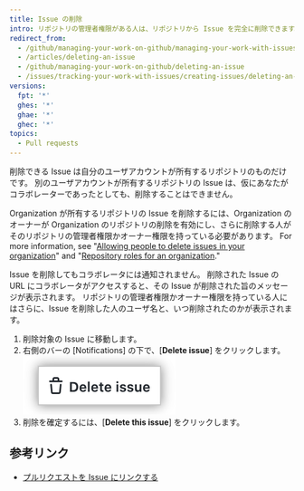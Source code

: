 ```yaml
---
title: Issue の削除
intro: リポジトリの管理者権限がある人は、リポジトリから Issue を完全に削除できます。
redirect_from:
  - /github/managing-your-work-on-github/managing-your-work-with-issues-and-pull-requests/deleting-an-issue
  - /articles/deleting-an-issue
  - /github/managing-your-work-on-github/deleting-an-issue
  - /issues/tracking-your-work-with-issues/creating-issues/deleting-an-issue
versions:
  fpt: '*'
  ghes: '*'
  ghae: '*'
  ghec: '*'
topics:
  - Pull requests
---
```


削除できる Issue は自分のユーザアカウントが所有するリポジトリのものだけです。 別のユーザアカウントが所有するリポジトリの Issue は、仮にあなたがコラボレーターであったとしても、削除することはできません。

Organization が所有するリポジトリの Issue を削除するには、Organization のオーナーが Organization のリポジトリの削除を有効にし、さらに削除する人がそのリポジトリの管理者権限かオーナー権限を持っている必要があります。 For more information, see "[Allowing people to delete issues in your organization](/articles/allowing-people-to-delete-issues-in-your-organization)" and "[Repository roles for an organization](/organizations/managing-access-to-your-organizations-repositories/repository-roles-for-an-organization)."

Issue を削除してもコラボレータには通知されません。 削除された Issue の URL にコラボレータがアクセスすると、その Issue が削除された旨のメッセージが表示されます。 リポジトリの管理者権限かオーナー権限を持っている人にはさらに、Issue を削除した人のユーザ名と、いつ削除されたのかが表示されます。

1. 削除対象の Issue に移動します。
2. 右側のバーの [Notifications] の下で、[**Delete issue**] をクリックします。 !["Delete issue" のテキストが Issue ページ右側のバーの下で強調表示されている](/assets/images/help/issues/delete-issue.png)
4. 削除を確定するには、[**Delete this issue**] をクリックします。

## 参考リンク

- [プルリクエストを Issue にリンクする](/github/managing-your-work-on-github/linking-a-pull-request-to-an-issue)
